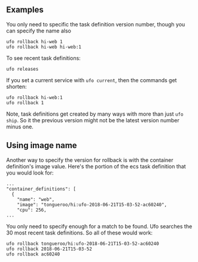 ## Examples

You only need to specific the task definition version number, though you can specify the name also

    ufo rollback hi-web 1
    ufo rollback hi-web hi-web:1

To see recent task definitions:

    ufo releases

If you set a current service with `ufo current`, then the commands get shorten:

    ufo rollback hi-web:1
    ufo rollback 1

Note, task definitions get created by many ways with more than just `ufo ship`. So it the previous version might not be the latest version number minus one.

## Using image name

Another way to specify the version for rollback is with the container definition's image value.  Here's the portion of the ecs task definition that you would look for:

    ...
    "container_definitions": [
      {
        "name": "web",
        "image": "tongueroo/hi:ufo-2018-06-21T15-03-52-ac60240",
        "cpu": 256,
    ...

You only need to specify enough for a match to be found.  Ufo searches the 30 most recent task definitions. So all of these would work:

    ufo rollback tongueroo/hi:ufo-2018-06-21T15-03-52-ac60240
    ufo rollback 2018-06-21T15-03-52
    ufo rollback ac60240
